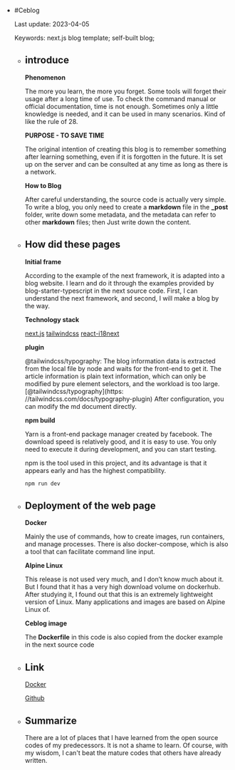 - #Ceblog

  Last update: 2023-04-05
  
  Keywords: next.js blog template; self-built blog;
  
  - ## introduce
  
     **Phenomenon**
  
     The more you learn, the more you forget. Some tools will forget their usage after a long time of use. To check the command manual or official documentation, time is not enough. Sometimes only a little knowledge is needed, and it can be used in many scenarios. Kind of like the rule of 28.
  
     **PURPOSE - TO SAVE TIME**
  
     The original intention of creating this blog is to remember something after learning something, even if it is forgotten in the future. It is set up on the server and can be consulted at any time as long as there is a network.
  
     **How to Blog**
  
     After careful understanding, the source code is actually very simple. To write a blog, you only need to create a **markdown** file in the **\_post** folder, write down some metadata, and the metadata can refer to other **markdown** files; then Just write down the content.
  
  - ## How did these pages
  
     **Initial frame**
  
     According to the example of the next framework, it is adapted into a blog website. I learn and do it through the examples provided by blog-starter-typescript in the next source code. First, I can understand the next framework, and second, I will make a blog by the way.
  
     **Technology stack**
  
     [next.js](https://nextjs.org/) [tailwindcss](https://tailwindcss.com/) [react-i18next](https://react.i18next.com/)
  
     **plugin**
  
     @tailwindcss/typography: The blog information data is extracted from the local file by node and waits for the front-end to get it. The article information is plain text information, which can only be modified by pure element selectors, and the workload is too large. [@tailwindcss/typography](https: //tailwindcss.com/docs/typography-plugin) After configuration, you can modify the md document directly.
  
     **npm build**
  
     Yarn is a front-end package manager created by facebook. The download speed is relatively good, and it is easy to use. You only need to execute it during development, and you can start testing.
  
     npm is the tool used in this project, and its advantage is that it appears early and has the highest compatibility.
  
     ```bash
     npm run dev
     ```
  
  - ## Deployment of the web page
  
     **Docker**
  
     Mainly the use of commands, how to create images, run containers, and manage processes. There is also docker-compose, which is also a tool that can facilitate command line input.
  
     **Alpine Linux**
  
     This release is not used very much, and I don’t know much about it. But I found that it has a very high download volume on dockerhub. After studying it, I found out that this is an extremely lightweight version of Linux. Many applications and images are based on Alpine Linux of.
  
     **Ceblog image**
  
     The **Dockerfile** in this code is also copied from the docker example in the next source code
  
  - ## Link
  
     [Docker](https://hub.docker.com)
  
     [Github](https://github.com/celiae/ceblog)
  
  - ## Summarize
  
     There are a lot of places that I have learned from the open source codes of my predecessors. It is not a shame to learn. Of course, with my wisdom, I can't beat the mature codes that others have already written.
